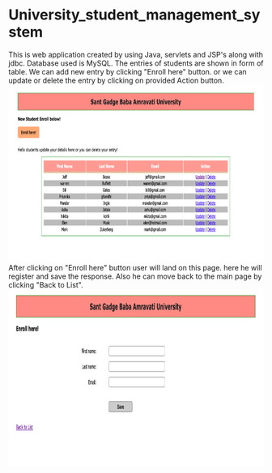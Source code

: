 # University_student_management_system
This is web application created by using Java, servlets and JSP's along with jdbc. Database used is MySQL.
The entries of students are shown in form of table. We can add new entry by clicking "Enroll here" button. or we can update or delete the entry by clicking on provided Action button. 
<img src="Screenshot 2021-03-19 at 1.29.54 PM.png" alt="image1" width="800" height="350">
After clicking on "Enroll here" button user will land on this page. here he will register and save the response. Also he can move back to the main page by clicking "Back to List". 
<img src="Screenshot 2021-03-19 at 1.30.19 PM.png" alt="image2" width="800" height="350">



